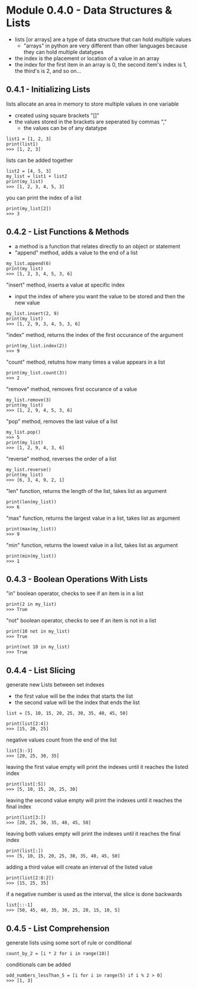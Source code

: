 # Module 0.4.0 - Data Structures & Lists 
- lists [or arrays] are a type of data structure that can hold multiple values 
	- "arrays" in python are very different than other languages because they can hold multiple datatypes
- the index is the placement or location of a value in an array
- the index for the first item in an array is 0, the second item's index is 1, the third's is 2, and so on...

## 0.4.1 - Initializing Lists
lists allocate an area in memory to store multiple values in one variable
- created using square brackets "[]"
- the values stored in the brackets are seperated by commas ","
	- the values can be of any datatype
```
list1 = [1, 2, 3]
print(list1)
>>> [1, 2, 3]
```
lists can be added together
```
list2 = [4, 5, 3]
my_list = list1 + list2
print(my_list)
>>> [1, 2, 3, 4, 5, 3]
```
you can print the index of a list
```
print(my_list[2])
>>> 3
```

## 0.4.2 - List Functions & Methods
- a method is a function that relates directly to an object or statement
- "append" method, adds a value to the end of a list
```
my_list.append(6)
print(my_list)
>>> [1, 2, 3, 4, 5, 3, 6]
```
 "insert" method, inserts a value at specific index
- input the index of where you want the value to be stored and then the new value
```
my_list.insert(2, 9)
print(my_list)
>>> [1, 2, 9, 3, 4, 5, 3, 6]
```
"index" method, returns the index of the first occurance of the argument
```
print(my_list.index(2))
>>> 9
```
"count" method, retutns how many times a value appears in a list
```
print(my_list.count(3))
>>> 2
```
"remove" method, removes first occurance of a value 
```
my_list.remove(3)
print(my_list)
>>> [1, 2, 9, 4, 5, 3, 6]
```
"pop" method, removes the last value of a list
```
my_list.pop()
>>> 5
print(my_list)
>>> [1, 2, 9, 4, 3, 6]
```
"reverse" method, reverses the order of a list
```
my_list.reverse()
print(my_list)
>>> [6, 3, 4, 9, 2, 1]
```
"len" function, returns the length of the list, takes list as argument
```
print(len(my_list))
>>> 6
```
"max" function, returns the largest value in a list, takes list as argument
```
print(max(my_list))
>>> 9
```
"min" function, returns the lowest value in a list, takes list as argument
```
print(min(my_list))
>>> 1
```

## 0.4.3 - Boolean Operations With Lists
"in" boolean operator, checks to see if an item is in a list
```
print(2 in my_list)
>>> True
```
"not" boolean operator, checks to see if an item is not in a list
```
print(10 not in my_list)
>>> True

print(not 10 in my_list)
>>> True
```

## 0.4.4 - List Slicing
generate new Lists between set indexes
- the first value will be the index that starts the list
- the second value will be the index that ends the list
```
list = [5, 10, 15, 20, 25, 30, 35, 40, 45, 50]

print(list[2:4])
>>> [15, 20, 25]
```
negative values count from the end of the list
```
list[3:-3]
>>> [20, 25, 30, 35]
```
leaving the first value empty will print the indexes until it reaches the listed index
```
print(list[:5])
>>> [5, 10, 15, 20, 25, 30]
```
leaving the second value empty will print the indexes until it reaches the final index
```
print(list[3:])
>>> [20, 25, 30, 35, 40, 45, 50]
```
leaving both values empty will print the indexes until it reaches the final index
```
print(list[:])
>>> [5, 10, 15, 20, 25, 30, 35, 40, 45, 50]
```
adding a third value will create an interval of the listed value
```
print(list[2:8:2])
>>> [15, 25, 35]
```
if a negative number is used as the interval, the slice is done backwards
```
list[::-1]
>>> [50, 45, 40, 35, 30, 25, 20, 15, 10, 5]
```

## 0.4.5 - List Comprehension
generate lists using some sort of rule or conditional
```
count_by_2 = [i * 2 for i in range(10)]
```
conditionals can be added
```
odd_numbers_lessThan_5 = [i for i in range(5) if i % 2 > 0]
>>> [1, 3]
```
